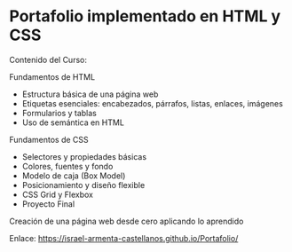 <h1>Portafolio implementado en HTML y CSS</h1>
Contenido del Curso:


Fundamentos de HTML

- Estructura básica de una página web
- Etiquetas esenciales: encabezados, párrafos, listas, enlaces, imágenes
- Formularios y tablas
- Uso de semántica en HTML

Fundamentos de CSS

- Selectores y propiedades básicas
- Colores, fuentes y fondo
- Modelo de caja (Box Model)
- Posicionamiento y diseño flexible
- CSS Grid y Flexbox
- Proyecto Final

Creación de una página web desde cero aplicando lo aprendido

Enlace: https://israel-armenta-castellanos.github.io/Portafolio/
